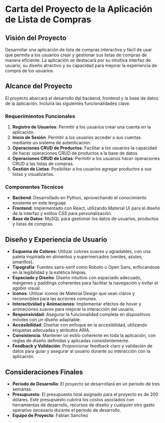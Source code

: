 # Carta del Proyecto de la Aplicación de Lista de Compras

## Visión del Proyecto
Desarrollar una aplicación de lista de compras interactiva y fácil de usar que permita a los usuarios crear y gestionar sus listas de compras de manera eficiente. La aplicación se destacará por su intuitiva interfaz de usuario, su diseño atractivo y su capacidad para mejorar la experiencia de compra de los usuarios.

## Alcance del Proyecto
El proyecto abarcará el desarrollo del backend, frontend y la base de datos de la aplicación. Incluirá las siguientes funcionalidades clave:

### Requerimientos Funcionales
1. **Registro de Usuarios**: Permitir a los usuarios crear una cuenta en la aplicación.
2. **Inicio de Sesión**: Permitir a los usuarios acceder a sus cuentas mediante un sistema de autenticación.
3. **Operaciones CRUD de Productos**: Facilitar a los usuarios la capacidad de hacer operaciones CRUD de productos a la base de datos.
4. **Operaciones CRUD de Listas**: Permitir a los usuarios hacer operaciones CRUD a las listas de compras.
5. **Gestión de Listas**: Posibilitar a los usuarios agregar productos a sus listas y visualizarlas.

### Componentes Técnicos
- **Backend**: Desarrollado en Python, aprovechando el conocimiento existente en este lenguaje.
- **Frontend**: Implementado con React, utilizando Material UI para el diseño de la interfaz y estilos CSS para personalización.
- **Base de Datos**: MySQL para gestionar los datos de usuarios, productos y listas de compras.

## Diseño y Experiencia de Usuario
- **Esquema de Colores**: Utilizar colores suaves y agradables, con una paleta inspirada en alimentos y supermercados (verdes, azules, amarillos).
- **Tipografía**: Fuentes sans-serif como Roboto o Open Sans, enfocándose en la legibilidad y la estética limpias.
- **Espaciado y Diseño**: Diseño intuitivo con espaciado adecuado, márgenes y paddings coherentes para facilitar la navegación y evitar el agobio visual.
- **Iconos**: Utilizar iconos de Material Design que sean claros y reconocibles para las acciones comunes.
- **Interactividad y Animaciones**: Implementar efectos de hover y animaciones suaves para mejorar la interacción del usuario.
- **Responsividad**: Asegurar la funcionalidad completa en dispositivos móviles con un diseño adaptable.
- **Accesibilidad**: Diseñar con enfoque en la accesibilidad, utilizando etiquetas adecuadas y atributos ARIA.
- **Consistencia**: Mantener un estilo coherente en toda la aplicación, con reglas de diseño definidas y aplicadas consistentemente.
- **Feedback y Validación**: Proporcionar feedback claro y validación de datos para guiar y asegurar al usuario durante su interacción con la aplicación.

## Consideraciones Finales
- **Periodo de Desarrollo**: El proyecto se desarrollará en un periodo de tres semanas.
- **Presupuesto**: El presupuesto total asignado para el proyecto es de 200 dólares. Este presupuesto cubrirá los costos asociados con herramientas de desarrollo, recursos de diseño y cualquier otro gasto operativo necesario durante el periodo de desarrollo.
- **Equipo de Proyecto**: Fabian Sanchez